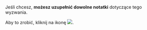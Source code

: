 Jeśli chcesz, **możesz uzupełnić dowolne notatki** dotyczące tego wyzwania.

Aby to zrobić, kliknij na ikonę <a class="btn btn-light" data-bs-toggle="modal" href="#notes-modal-toggle" role="button" onClick="notesReset(#row-id#)"><img class="svg-image" src="/files/resources/svg/card-list.svg" /></a>.
